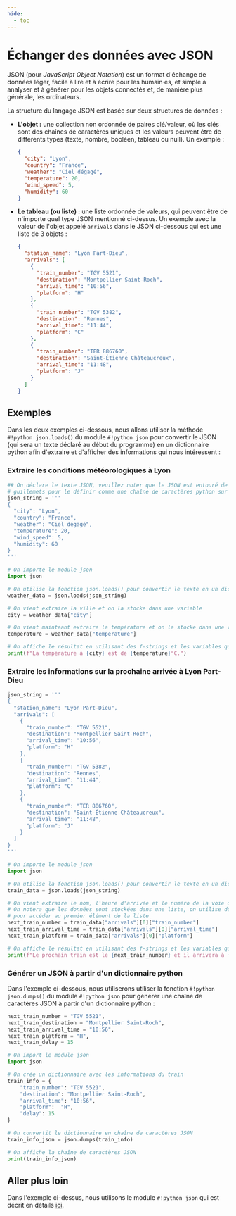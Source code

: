 ```yaml
---
hide:
  - toc
---
```


# Échanger des données avec JSON
JSON (pour _JavaScript Object Notation_) est un format d'échange de données léger, facile à lire et à écrire pour les humain·es, et simple à analyser et à générer pour les objets connectés et, de manière plus générale, les ordinateurs.

La structure du langage JSON est basée sur deux structures de données :

* **L'objet :** une collection non ordonnée de paires clé/valeur, où les clés sont des chaînes de caractères uniques et les valeurs peuvent être de différents types (texte, nombre, booléen, tableau ou null). Un exemple :
  ```json
  {
    "city": "Lyon",
    "country": "France",
    "weather": "Ciel dégagé",
    "temperature": 20,
    "wind_speed": 5,
    "humidity": 60
  }
  ```

* **Le tableau (ou liste) :** une liste ordonnée de valeurs, qui peuvent être de n'importe quel type JSON mentionné ci-dessus. Un exemple avec la valeur de l'objet appelé `arrivals` dans le JSON ci-dessous qui est une liste de 3 objets :
  ```json
  {
    "station_name": "Lyon Part-Dieu",
    "arrivals": [
      {
        "train_number": "TGV 5521",
        "destination": "Montpellier Saint-Roch",
        "arrival_time": "10:56",
        "platform": "H"
      },
      {
        "train_number": "TGV 5382",
        "destination": "Rennes",
        "arrival_time": "11:44",
        "platform": "C"
      },
      {
        "train_number": "TER 886760",
        "destination": "Saint-Étienne Châteaucreux",
        "arrival_time": "11:48",
        "platform": "J"
      }
    ]
  }
  ```
  
## Exemples

Dans les deux exemples ci-dessous, nous allons utiliser la méthode `#!python json.loads()` du module `#!python json` pour convertir le JSON (qui sera un texte déclaré au début du programme) en un dictionnaire python afin d'extraire et d'afficher des informations qui nous intéressent :

### Extraire les conditions météorologiques à Lyon

```py
## On déclare le texte JSON, veuillez noter que le JSON est entouré de triples
# guillemets pour le définir comme une chaîne de caractères python sur plusieurs lignes
json_string = '''
{
  "city": "Lyon",
  "country": "France",
  "weather": "Ciel dégagé",
  "temperature": 20,
  "wind_speed": 5,
  "humidity": 60
}
'''

# On importe le module json
import json

# On utilise la fonction json.loads() pour convertir le texte en un dictionnaire python
weather_data = json.loads(json_string)

# On vient extraire la ville et on la stocke dans une variable
city = weather_data["city"]

# On vient mainteant extraire la température et on la stocke dans une variable
temperature = weather_data["temperature"]

# On affiche le résultat en utilisant des f-strings et les variables que nous avons créées
print(f"La température à {city} est de {temperature}°C.")
```

### Extraire les informations sur la prochaine arrivée à Lyon Part-Dieu

```py
json_string = '''
{
  "station_name": "Lyon Part-Dieu",
  "arrivals": [
    {
      "train_number": "TGV 5521",
      "destination": "Montpellier Saint-Roch",
      "arrival_time": "10:56",
      "platform": "H"
    },
    {
      "train_number": "TGV 5382",
      "destination": "Rennes",
      "arrival_time": "11:44",
      "platform": "C"
    },
    {
      "train_number": "TER 886760",
      "destination": "Saint-Étienne Châteaucreux",
      "arrival_time": "11:48",
      "platform": "J"
    }
  ]
}
'''

# On importe le module json
import json

# On utilise la fonction json.loads() pour convertir le texte en un dictionnaire python
train_data = json.loads(json_string)

# On vient extraire le nom, l'heure d'arrivée et le numéro de la voie du prochain train
# On notera que les données sont stockées dans une liste, on utilise donc l'index 0
# pour accéder au premier élément de la liste
next_train_number = train_data["arrivals"][0]["train_number"]
next_train_arrival_time = train_data["arrivals"][0]["arrival_time"]
next_train_platform = train_data["arrivals"][0]["platform"]

# On affiche le résultat en utilisant des f-strings et les variables que nous avons créées
print(f"Le prochain train est le {next_train_number} et il arrivera à {next_train_arrival_time}.")
```

### Générer un JSON à partir d'un dictionnaire python

Dans l'exemple ci-dessous, nous utiliserons utiliser la fonction `#!python json.dumps()` du module `#!python json` pour générer une chaîne de caractères JSON à partir d'un dictionnaire python :

```py
next_train_number = "TGV 5521",
next_train_destination = "Montpellier Saint-Roch",
next_train_arrival_time = "10:56",
next_train_platform = "H",
next_train_delay = 15

# On import le module json
import json

# On crée un dictionnaire avec les informations du train
train_info = {
    "train_number": "TGV 5521",
    "destination": "Montpellier Saint-Roch",
    "arrival_time": "10:56",
    "platform":  "H",
    "delay": 15
}

# On convertit le dictionnaire en chaîne de caractères JSON
train_info_json = json.dumps(train_info)

# On affiche la chaîne de caractères JSON
print(train_info_json)
```

## Aller plus loin
Dans l'exemple ci-dessus, nous utilisons le module `#!python json` qui est décrit en détails [ici](https://docs.python.org/fr/3/library/json.html).